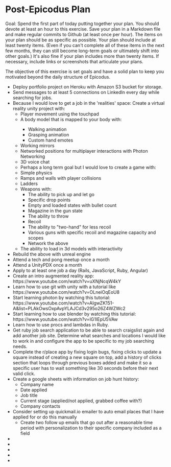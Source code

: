 # Post-Epicodus Plan

Goal:
Spend the first part of today putting together your plan. You should devote at least an hour to this exercise. Save your plan in a Markdown file and make regular commits to Github (at least once per hour). The items on your plan should be as specific as possible. Your plan should include at least twenty items. (Even if you can't complete all of these items in the next few months, they can still become long-term goals or ultimately shift into other goals.) It's also fine if your plan includes more than twenty items. If necessary, include links or screenshots that articulate your plans.

The objective of this exercise is set goals and have a solid plan to keep you motivated beyond the daily structure of Epicodus.

<ul>
  <li>Deploy portfolio project on Heroku with Amazon S3 bucket for storage.</li>
  <li>Send messages to at least 5 connections on LinkedIn every day while searching for jobs.</li>
  <li>Because I would love to get a job in the 'realities' space: Create a virtual reality unity project with:
    <ul>
      <li>Player movement using the touchpad</li>
      <li>A body model that is mapped to your body with:</li>
      <ul>
        <li>Walking animation</li>
        <li>Grasping animation</li>
        <li>Custom hand emotes</li>
      </ul>
      <li>Working mirrors</li>
      <li>Networked positions for multiplayer interactions with Photon Networking</li>
      <li>3D voice chat</li>
      <li>Perhaps a long term goal but I would love to create a game with:</li>
      <li>Simple physics</li>
      <li>Ramps and walls with player collisions</li>
      <li>Ladders</li>
      <li>Weapons with:
        <ul>
          <li>The ability to pick up and let go</li>
          <li>Specific drop points</li>
          <li>Empty and loaded states with bullet count</li>
          <li>Magazine in the gun state</li>
          <li>The ability to throw</li>
          <li>Recoil</li>
          <li>The ability to "two-hand" for less recoil</li>
          <li>Various guns with specific recoil and magazine capacity and scopes</li>
          <li>Network the above</li>
        </ul>
      </li>
      <li>The ability to load in 3d models with interactivity</li>
    </ul>
  </li>
  <li>Rebuild the above with unreal engine</li>
  <li>Attend a tech and pong meetup once a month</li>
  <li>Attend a UnityPDX once a month</li>
  <li>Apply to at least one job a day (Rails, JavaScript, Ruby, Angular)</li>
  <li>Create an intro augmented reality app: https://www.youtube.com/watch?v=uXNjNcqW4kY</li>
  <li>Learn how to use git with unity with a tutorial like https://www.youtube.com/watch?v=OLneiOqEoU8</li>
  <li>Start learning photon by watching this tutorial: https://www.youtube.com/watch?v=AIgwZK151-A&list=PLAkOwsOxpAvpYLAJCd3v295o26Z4WZWc2</li>
  <li>Start learning how to use blender by watching this tutorial: https://www.youtube.com/watch?v=IG1IEpU5VAw</li>
  <li>Learn how to use procs and lambdas in Ruby.</li>
  <li>Get ruby job search application to be able to search craigslist again and add another job site. Determine what searches and locations I would like to work in and configure the app to be specific to my job searching needs.</li>
  <li>Complete the r/place app by fixing login bugs, fixing clicks to update a square instead of creating a new square on top, add a history of clicks section that loops through previous boxes added and make it so a specific user has to wait something like 30 seconds before their next valid click.</li>
  <li>Create a google sheets with information on job hunt history:
    <ul>
      <li>Company name</li>
      <li>Date applied</li>
      <li>Job title</li>
      <li>Current stage (applied/not applied, grabbed coffee with?)</li>
      <li>Company contacts</li>
    </ul>
  </li>
  <li>Consider setting up quickmail.io emailer to auto email places that I have applied for or do this manually
    <ul>
      <li>Create two follow up emails that go out after a reasonable time period with personalization to their specific company included as a field</li>
    </ul>
  </li>
  <li></li>
  <li></li>
  <li></li>
  <li></li>
  <li></li>  
</ul>

